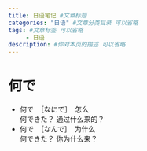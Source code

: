 ```yaml
---
title: 日语笔记 #文章标题
categories: "日语" #文章分类目录 可以省略
tags: #文章标签 可以省略
     - 日语
description: #你对本页的描述 可以省略
---
```


# 何で
- 何で　［なにで］　怎么  
    何できた？
    通过什么来的？
- 何で　［なんで］　为什么  
    何できた？
    你为什么来？